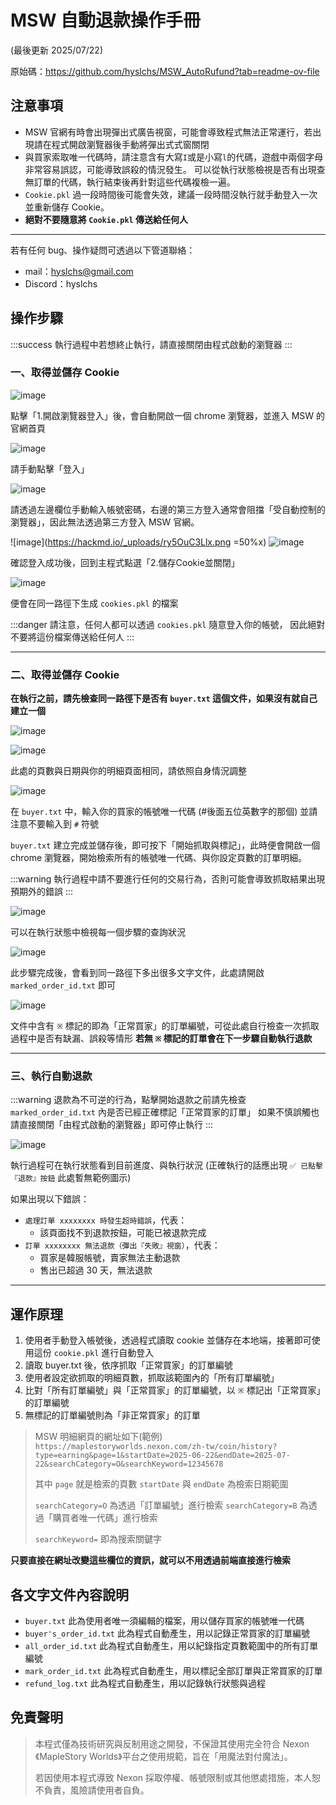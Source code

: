 # MSW 自動退款操作手冊 
(最後更新 2025/07/22)

原始碼：https://github.com/hyslchs/MSW_AutoRufund?tab=readme-ov-file

## 注意事項
- MSW 官網有時會出現彈出式廣告視窗，可能會導致程式無法正常運行，若出現請在程式開啟瀏覽器後手動將彈出式式窗關閉
- 與買家索取唯一代碼時，請注意含有大寫`I`或是小寫`l`的代碼，遊戲中兩個字母非常容易誤認，可能導致誤殺的情況發生。
可以從執行狀態檢視是否有出現查無訂單的代碼，執行結束後再針對這些代碼複檢一遍。
- `Cookie.pkl` 過一段時間後可能會失效，建議一段時間沒執行就手動登入一次並重新儲存 Cookie。
- **絕對不要隨意將 `Cookie.pkl` 傳送給任何人**


---

若有任何 bug、操作疑問可透過以下管道聯絡：
- mail：hyslchs@gmail.com
- Discord：hyslchs

## 操作步驟

:::success
執行過程中若想終止執行，請直接關閉由程式啟動的瀏覽器
:::

### 一、取得並儲存 Cookie
![image](https://hackmd.io/_uploads/B1U8v0h8xl.png)

點擊「1.開啟瀏覽器登入」後，會自動開啟一個 chrome 瀏覽器，並進入 MSW 的官網首頁

![image](https://hackmd.io/_uploads/rJJhDR28xg.png)

請手動點擊「登入」

![image](https://hackmd.io/_uploads/SyGRvRhIxe.png)

請透過左邊欄位手動輸入帳號密碼，右邊的第三方登入通常會阻擋「受自動控制的瀏覽器」，因此無法透過第三方登入 MSW 官網。

![image](https://hackmd.io/_uploads/ry5OuC3Llx.png =50%x)
![image](https://hackmd.io/_uploads/BkR9_ChIxg.png)

確認登入成功後，回到主程式點選「2.儲存Cookie並關閉」

![image](https://hackmd.io/_uploads/SkyYUJT8ee.png)

便會在同一路徑下生成 `cookies.pkl` 的檔案

:::danger
請注意，任何人都可以透過 `cookies.pkl` 隨意登入你的帳號，
因此絕對不要將這份檔案傳送給任何人
:::


---

### 二、取得並儲存 Cookie

**在執行之前，請先檢查同一路徑下是否有 `buyer.txt` 這個文件，如果沒有就自己建立一個**

![image](https://hackmd.io/_uploads/BJbSqAnIel.png)

![image](https://hackmd.io/_uploads/B1R950h8gx.png)

此處的頁數與日期與你的明細頁面相同，請依照自身情況調整

![image](https://hackmd.io/_uploads/B1s7jAnLxg.png)

在 `buyer.txt` 中，輸入你的買家的帳號唯一代碼 (#後面五位英數字的那個)
並請注意不要輸入到 `#` 符號

`buyer.txt` 建立完成並儲存後，即可按下「開始抓取與標記」，此時便會開啟一個 chrome 瀏覽器，開始檢索所有的帳號唯一代碼、與你設定頁數的訂單明細。

:::warning
執行過程中請不要進行任何的交易行為，否則可能會導致抓取結果出現預期外的錯誤
:::

![image](https://hackmd.io/_uploads/rybZhCn8xg.png)

可以在執行狀態中檢視每一個步驟的查詢狀況

![image](https://hackmd.io/_uploads/SkvnUyTLlx.png)


此步驟完成後，會看到同一路徑下多出很多文字文件，此處請開啟 `marked_order_id.txt` 即可

![image](https://hackmd.io/_uploads/S1kvaRh8ge.png)

文件中含有 `※` 標記的即為「正常買家」的訂單編號，可從此處自行檢查一次抓取過程中是否有缺漏、誤殺等情形 
**若無 `※` 標記的訂單會在下一步驟自動執行退款**

---
### 三、執行自動退款

:::warning
退款為不可逆的行為，點擊開始退款之前請先檢查 `marked_order_id.txt` 內是否已經正確標記「正常買家的訂單」
如果不慎誤觸也請直接關閉「由程式啟動的瀏覽器」即可停止執行
:::

![image](https://hackmd.io/_uploads/SkfjJy6Ile.png)

執行過程可在執行狀態看到目前進度、與執行狀況
(正確執行的話應出現 `✅ 已點擊『退款』按鈕` 此處暫無範例圖示)


如果出現以下錯誤：
- `處理訂單 xxxxxxxx 時發生超時錯誤`，代表：
    - 該頁面找不到退款按鈕，可能已被退款完成
- `訂單 xxxxxxxx 無法退款（彈出『失敗』視窗）`，代表：
    - 買家是韓服帳號，賣家無法主動退款
    - 售出已超過 30 天，無法退款

---
## 運作原理
1. 使用者手動登入帳號後，透過程式讀取 cookie 並儲存在本地端，接著即可使用這份 `cookie.pkl` 進行自動登入
2. 讀取 buyer.txt 後，依序抓取「正常買家」的訂單編號
3. 使用者設定欲抓取的明細頁數，抓取該範圍內的「所有訂單編號」
4. 比對「所有訂單編號」與「正常買家」的訂單編號，以 `※` 標記出「正常買家」的訂單編號
5. 無標記的訂單編號則為「非正常買家」的訂單

> MSW 明細網頁的網址如下(範例)
> `https://maplestoryworlds.nexon.com/zh-tw/coin/history?type=earning&page=1&startDate=2025-06-22&endDate=2025-07-22&searchCategory=O&searchKeyword=12345678`
>
>其中
> `page` 就是檢索的頁數
> `startDate` 與 `endDate` 為檢索日期範圍
> 
> `searchCategory=O` 為透過「訂單編號」進行檢索
> `searchCategory=B` 為透過「購買者唯一代碼」進行檢索
> 
> `searchKeyword=` 即為搜索關鍵字

**只要直接在網址改變這些欄位的資訊，就可以不用透過前端直接進行檢索**

## 各文字文件內容說明
- `buyer.txt` 此為使用者唯一須編輯的檔案，用以儲存買家的帳號唯一代碼
- `buyer's_order_id.txt` 此為程式自動產生，用以記錄正常買家的訂單編號
- `all_order_id.txt` 此為程式自動產生，用以紀錄指定頁數範圍中的所有訂單編號
- `mark_order_id.txt` 此為程式自動產生，用以標記全部訂單與正常買家的訂單
- `refund_log.txt` 此為程式自動產生，用以記錄執行狀態與過程

## 免責聲明
> 本程式僅為技術研究與反制用途之開發，不保證其使用完全符合 Nexon《MapleStory Worlds》平台之使用規範，旨在「用魔法對付魔法」。
> 
> 若因使用本程式導致 Nexon 採取停權、帳號限制或其他懲處措施，本人恕不負責，風險請使用者自負。

